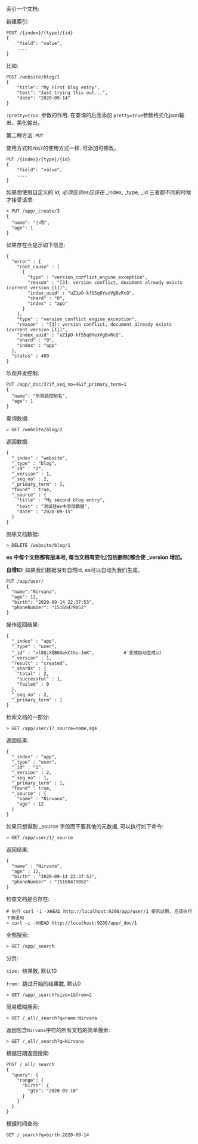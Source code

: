 索引一个文档: 

新建索引: 

```shell
POST /{index}/{type}/{id}
{
	"field": "value",
	....
}
```

比如: 

```shell
POST /website/blog/1
{
	"title": "My First blog entry",
	"text": "Just trying this out...",
	"date": "2020-09-14"
}
```

`?pretty=true`: 参数的作用. 在查询的后面添加 `pretty=true`参数格式化json输出。美化输出。

第二种方法: `PUT`

使用方式和`POST`的使用方式一样. 可添加可修改。

```shell
PUT /{index}/{type}/{id}
{
	"field": "value",
	....
}
```

如果想使用自定义的 _id, 必须告诉es应该在_ _index, _type, _id 三者都不同的时候才接受请求: 

```shell
> PUT /app/_create/3
{
  "name": "小明",
  "age": 1
}
```

如果存在会提示如下信息: 

```shell
{
  "error" : {
    "root_cause" : [
      {
        "type" : "version_conflict_engine_exception",
        "reason" : "[3]: version conflict, document already exists (current version [1])",
        "index_uuid" : "uZ1pO-kfSSq8YexVgBvRcQ",
        "shard" : "0",
        "index" : "app"
      }
    ],
    "type" : "version_conflict_engine_exception",
    "reason" : "[3]: version conflict, document already exists (current version [1])",
    "index_uuid" : "uZ1pO-kfSSq8YexVgBvRcQ",
    "shard" : "0",
    "index" : "app"
  },
  "status" : 409
}

```

乐观并发控制: 

```shell
PUT /app/_doc/3?if_seq_no=4&if_primary_term=1
{
  "name": "乐观锁控制名",
  "age": 1
}
```



查询数据: 

```shell
> GET /website/blog/2
```

返回数据: 

```shell
{
  "_index" : "website",
  "_type" : "blog",
  "_id" : "2",
  "_version" : 1,
  "_seq_no" : 2,
  "_primary_term" : 1,
  "found" : true,
  "_source" : {
    "title" : "My second blog entry",
    "text" : "测试往es中添加数据",
    "date" : "2020-09-15"
  }
}
```

删除文档数据: 

```shell
> DELETE /website/blog/1
```

**es 中每个文档都有版本号, 每当文档有变化[包括删除]都会使 _version 增加。**

**自增ID:** 如果我们数据没有自然id, es可以自动为我们生成。

```shell
PUT /app/user/
{
  "name":"Nirvana",
  "age": 12,
  "birth": "2020-09-14 22:37:53",
  "phoneNumber": "15168479052"
}
```

操作返回结果: 

```shell
{
  "_index" : "app",
  "_type" : "user",
  "_id" : "vl8QjXQB6GekCths-JeK",			# 变成自动生成id
  "_version" : 1,
  "result" : "created",
  "_shards" : {
    "total" : 2,
    "successful" : 1,
    "failed" : 0
  },
  "_seq_no" : 2,
  "_primary_term" : 1
}
```

检索文档的一部分: 

```shell
> GET /app/user/1?_source=name,age
```

返回结果: 

```shell
{
  "_index" : "app",
  "_type" : "user",
  "_id" : "1",
  "_version" : 2,
  "_seq_no" : 1,
  "_primary_term" : 1,
  "found" : true,
  "_source" : {
    "name" : "Nirvana",
    "age" : 12
  }
}
```

如果只想得到 _source 字段而不要其他的元数据, 可以执行如下命令: 

```shell
> GET /app/user/1/_source
```

返回结果: 

```shell
{
  "name" : "Nirvana",
  "age" : 12,
  "birth" : "2020-09-14 22:37:53",
  "phoneNumber" : "15168479052"
}
```

检查文档是否存在: 

```shell
# 执行 curl -i -XHEAD http://localhost:9200/app/user/1 提示过期, 应该执行下面语句
> curl -i -XHEAD http://localhost:9200/app/_doc/1
```

全部搜索: 

```shell
> GET /app/_search
```

分页: 

`size: `结果数, 默认10

`from: `跳过开始的结果数, 默认0

```shell
> GET /app/_search?size=1&from=2
```

简易模糊搜索: 

```shell
> GET /_all/_search?q=name:Nirvana
```

返回包含`Nirvana`字符的所有文档的简单搜索: 

```shell
> GET /_all/_search?q=Nirvana
```

根据日期返回搜索: 

```shell
POST /_all/_search
{
  "query": {
    "range": {
      "birth": {
        "gte": "2020-09-10"
      }
    }
  }
}
```

根据时间查询: 

```shell
GET /_search?q=birth:2020-09-14
```

